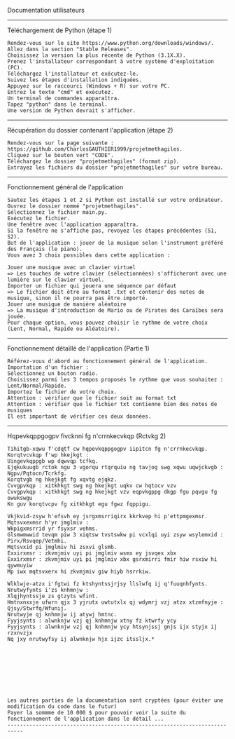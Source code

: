 Documentation utilisateurs

---------------------------------------------------------------------------
Téléchargement de Python (étape 1)

    Rendez-vous sur le site https://www.python.org/downloads/windows/.
    Allez dans la section "Stable Releases".
    Choisissez la version la plus récente de Python (3.1X.X).
    Prenez l'installateur correspondant à votre système d'exploitation (PC).
    Téléchargez l'installateur et exécutez-le.
    Suivez les étapes d'installation indiquées.
    Appuyez sur le raccourci (Windows + R) sur votre PC.
    Entrez le texte "cmd" et exécutez.
    Un terminal de commandes apparaîtra.
    Tapez "python" dans le terminal.
    Une version de Python devrait s'afficher.

---------------------------------------------------------------------------
Récupération du dossier contenant l'application (étape 2)

    Rendez-vous sur la page suivante : https://github.com/CharlesGAUTHIER1999/projetmethagiles.
    Cliquez sur le bouton vert "CODE".
    Téléchargez le dossier "projetmethagiles" (format zip).
    Extrayez les fichiers du dossier "projetmethagiles" sur votre bureau.

---------------------------------------------------------------------------
Fonctionnement général de l'application

    Sautez les étapes 1 et 2 si Python est installé sur votre ordinateur.
    Ouvrez le dossier nommé "projetmethagiles".
    Sélectionnez le fichier main.py.
    Exécutez le fichier.
    Une fenêtre avec l'application apparaîtra.
    Si la fenêtre ne s'affiche pas, revoyez les étapes précédentes (S1, S2).
    But de l'application : jouer de la musique selon l'instrument préféré des Français (le piano).
    Vous avez 3 choix possibles dans cette application :
    
    Jouer une musique avec un clavier virtuel
    => Les touches de votre clavier (sélectionnées) s'afficheront avec une lumière sur le clavier virtuel.
    Importer un fichier qui jouera une séquence par défaut
    => Le fichier doit être au format .txt et contenir des notes de musique, sinon il ne pourra pas être importé.
    Jouer une musique de manière aléatoire
    => La musique d'introduction de Mario ou de Pirates des Caraïbes sera jouée.
    Pour chaque option, vous pouvez choisir le rythme de votre choix (Lent, Normal, Rapide ou Aléatoire).

---------------------------------------------------------------------------

Fonctionnement détaillé de l'application (Partie 1)

    Référez-vous d'abord au fonctionnement général de l'application.
    Importation d'un fichier :
    Sélectionnez un bouton radio.
    Choisissez parmi les 3 tempos proposés le rythme que vous souhaitez : Lent/Normal/Rapide.
    Importez le fichier de votre choix.
    Attention : vérifier que le fichier soit au format txt
    Attention : vérifier que le fichier txt contienne bien des notes de musiques
    Il est important de vérifier ces deux données.

---------------------------------------------------------------------------

Hqpevkqppgogpv fivcknni fg n'crrnkecvkqp (Rctvkg 2)

    Tihitgb-xqwu f'cdqtf cw hqpevkqppgogpv iipitcn fg n'crrnkecvkqp.
    Korqtvcvkqp f'wp hkejkgt :
    Uingevkqppgb wp dqwvqp tcfkq.
    Ejqkukuugb rctok ngu 3 vgorqu rtqrquiu ng tavjog swg xqwu uqwjckvgb : Ngpv/Pqtocn/Tcrkfg.
    Korqtvgb ng hkejkgt fg xqvtg ejqkz.
    Cvvgpvkqp : xitkhkgt swg ng hkejkgt uqkv cw hqtocv vzv
    Cvvgpvkqp : xitkhkgt swg ng hkejkgt vzv eqpvkgppg dkgp fgu pqvgu fg owukswgu
    Kn guv korqtvcpv fg xitkhkgt egu fgwz fqppigu.
    
    Vkjkvid-zsyw h'efsvh ey jsrgxmsrriqirx kkrkvep hi p'ettpmgexmsr. 
    Mqtsvxexmsr h'yr jmglmiv : 
    Wkpigxmsrrid yr fsyxsr vehms. 
    Glsmwmwwid tevqm piw 3 xiqtsw tvstswkw pi vcxlqi uyi zsyw wsylemxid : Pirx/Rsvqep/Vetmhi. 
    Mqtsvxid pi jmglmiv hi zsxvi glsmb. 
    Exxirxmsr : zkvmjmiv uyi pi jmglmiv wsmx ey jsvqex xbx 
    Exxirxmsr : zkvmjmiv uyi pi jmglmiv xbx gsrxmirri fmir hiw rsxiw hi qywmuyiw 
    Mp iwx mqtsvxerx hi zkvmjmiv giw hiyb hsrrkiw.
    
    Wlklwje-atzx i'fgtwi fz ktshyntssjrjsy llslwfq ij q'fuuqnhfynts. 
    Nrutwyfynts i'zs knhmnjw : 
    Xlqjhyntssje zs gtzyts wfint. 
    Hmtnxnxxje ufwrn qjx 3 yjrutx uwtutxlx qj wdymrj vzj atzx xtzmfnyje : Qjsy/Stwrfq/Wfunij. 
    Nrutwyje qj knhmnjw ij atywj hmtnc. 
    Fyyjsynts : alwnknjw vzj qj knhmnjw xtny fz ktwrfy ycy 
    Fyyjsynts : alwnknjw vzj qj knhmnjw ycy htsynjssj gnjs ijx styjx ij rzxnvzjx 
    Nq jxy nrutwyfsy ij alwnknjw hjx ijzc itssljx.*
    
    
    
    
    
    
    
        
    
    Les autres parties de la documentation sont cryptées (pour éviter une modification du code dans le futur)
    Payer la sommme de 10 000 $ pour pouvoir voir la suite du fonctionnement de l'application dans le détail ...
    ---------------------------------------------------------------------------
